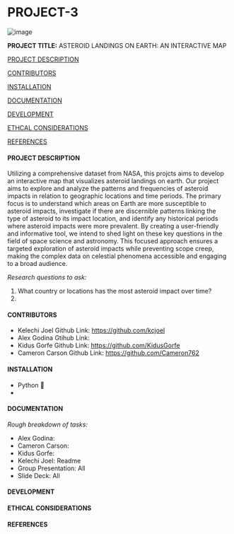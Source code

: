
# **PROJECT-3**
![image](https://github.com/Cameron762/Project-3-Group-10/assets/72319764/0759a618-5a80-45f3-85e5-d774ed4898ad)

**PROJECT TITLE:**  ASTEROID LANDINGS ON EARTH: AN INTERACTIVE MAP

[PROJECT DESCRIPTION](#project-description)  

[CONTRIBUTORS](#contributors) 

[INSTALLATION](#installation) 

[DOCUMENTATION](#documentation)  

[DEVELOPMENT](#development)  

[ETHCAL CONSIDERATIONS](#ethical-considerations)

[REFERENCES](#references)  




#### PROJECT DESCRIPTION

  Utilizing a comprehensive dataset from NASA, this projcts aims to develop an interactive map that visualizes asteroid landings on earth. Our project aims to explore and analyze the patterns and frequencies of asteroid impacts in relation to geographic locations and time periods. The primary focus is to understand which areas on Earth are more susceptible to asteroid impacts, investigate if there are discernible patterns linking the type of asteroid to its impact location, and identify any historical periods where asteroid impacts were more prevalent. By creating a user-friendly and informative tool, we intend to shed light on these key questions in the field of space science and astronomy. This focused approach ensures a targeted exploration of asteroid impacts while preventing scope creep, making the complex data on celestial phenomena accessible and engaging to a broad audience.

*Research questions to ask:*
1. What country or locations has the most asteroid impact over time?
2.

#### CONTRIBUTORS
- Kelechi Joel Github Link: https://github.com/kcjoel
-  Alex Godina Gtihub Link: 
- Kidus Gorfe Github Link: https://github.com/KidusGorfe
- Cameron Carson Github Link: https://github.com/Cameron762
  
#### INSTALLATION 
- Python :snake:
-

####  DOCUMENTATION



*Rough breakdown of tasks:*

 
- Alex Godina: 
- Cameron Carson: 
- Kidus Gorfe:
- Kelechi Joel: Readme
- Group Presentation: All
- Slide Deck: All 

#### DEVELOPMENT  

#### ETHICAL CONSIDERATIONS 

#### REFERENCES

